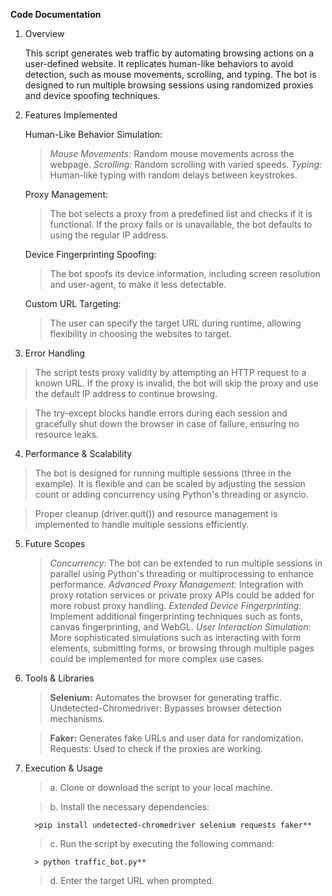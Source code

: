 **Code Documentation**

1. Overview
   
   This script generates web traffic by automating browsing actions on a user-defined website. It replicates human-like behaviors to avoid detection, such as mouse movements, scrolling, and typing.
The bot is designed to run multiple browsing sessions using randomized proxies and device spoofing techniques.

2. Features Implemented
   
   Human-Like Behavior Simulation:
    > *Mouse Movements:* Random mouse movements across the webpage.
    > *Scrolling:* Random scrolling with varied speeds.
    > *Typing:* Human-like typing with random delays between keystrokes.
    
   Proxy Management:
    > The bot selects a proxy from a predefined list and checks if it is functional. If the proxy fails or is unavailable, the bot defaults to using the regular IP address.

   Device Fingerprinting Spoofing:
    > The bot spoofs its device information, including screen resolution and user-agent, to make it less detectable.

   Custom URL Targeting:
    > The user can specify the target URL during runtime, allowing flexibility in choosing the websites to target.

3. Error Handling
>The script tests proxy validity by attempting an HTTP request to a known URL. If the proxy is invalid, the bot will skip the proxy and use the default IP address to continue browsing.

>The try-except blocks handle errors during each session and gracefully shut down the browser in case of failure, ensuring no resource leaks.

4. Performance & Scalability
> The bot is designed for running multiple sessions (three in the example). It is flexible and can be scaled by adjusting the session count or adding concurrency using Python's threading or asyncio.

> Proper cleanup (driver.quit()) and resource management is implemented to handle multiple sessions efficiently.

5. Future Scopes
    > *Concurrency:* The bot can be extended to run multiple sessions in parallel using Python's threading or multiprocessing to enhance performance.
    > *Advanced Proxy Management:* Integration with proxy rotation services or private proxy APIs could be added for more robust proxy handling.
    > *Extended Device Fingerprinting:* Implement additional fingerprinting techniques such as fonts, canvas fingerprinting, and WebGL.
    > *User Interaction Simulation:* More sophisticated simulations such as interacting with form elements, submitting forms, or browsing through multiple pages could be implemented for more complex use cases.

6. Tools & Libraries
    > **Selenium:** Automates the browser for generating traffic.
Undetected-Chromedriver: Bypasses browser detection mechanisms.
     
    > **Faker:** Generates fake URLs and user data for randomization.
Requests: Used to check if the proxies are working.

7. Execution & Usage
   
    > a. Clone or download the script to your local machine.
    
    > b. Install the necessary dependencies:
    
         >pip install undetected-chromedriver selenium requests faker**
   
    > c. Run the script by executing the following command:
    
         > python traffic_bot.py**
    > d. Enter the target URL when prompted.
